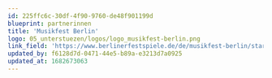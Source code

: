 ```yaml
---
id: 225ffc6c-30df-4f90-9760-de48f901199d
blueprint: partnerinnen
title: 'Musikfest Berlin'
logo: 05_unterstuezen/logos/logo_musikfest-berlin.png
link_field: 'https://www.berlinerfestspiele.de/de/musikfest-berlin/start.html'
updated_by: f6128d7d-0471-44e5-b89a-e3213d7a0925
updated_at: 1682673063
---
```

